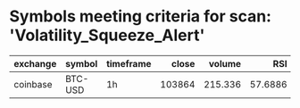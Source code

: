 # Symbols meeting criteria for scan: 'Volatility_Squeeze_Alert'

| exchange   | symbol   | timeframe   |   close |   volume |     RSI |   zscore |       %B |   ATRstretch |   VWAPgap |   VWAPgap_daily |   BTC_rel_zscore |   VolumeZScore |     RVOL |       BBW |     ADX |   delta_RSI |   delta_zscore |   delta_RVOL |   delta_VWAPgap |   delta_VWAPgap_daily |   delta_BBW |   delta_BTC_rel_zscore |   delta_VolumeZScore |   delta_%B |   delta_ATRstretch |   delta_ADX |   flags_met |
|:-----------|:---------|:------------|--------:|---------:|--------:|---------:|---------:|-------------:|----------:|----------------:|-----------------:|---------------:|---------:|----------:|--------:|------------:|---------------:|-------------:|----------------:|----------------------:|------------:|-----------------------:|---------------------:|-----------:|-------------------:|------------:|------------:|
| coinbase   | BTC-USD  | 1h          |  103864 |  215.336 | 57.6886 | 0.892058 | 0.869749 |      1.51026 |  0.158222 |      0.00833216 |              nan |      -0.549907 | 0.646643 | 0.0283517 | 20.5254 |     4.99217 |       0.418822 |     0.263811 |      -0.0134327 |            0.00833216 |  0.00187367 |                    nan |             0.528135 |   0.300216 |             1.1867 |     3.88384 |           1 |